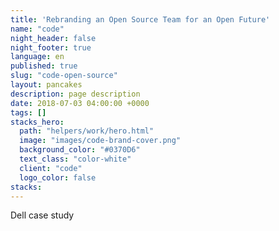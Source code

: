 ```yaml
---
title: 'Rebranding an Open Source Team for an Open Future'
name: "code"
night_header: false
night_footer: true
language: en
published: true
slug: "code-open-source"
layout: pancakes
description: page description
date: 2018-07-03 04:00:00 +0000
tags: []
stacks_hero:
  path: "helpers/work/hero.html"
  image: "images/code-brand-cover.png"
  background_color: "#0370D6"
  text_class: "color-white"
  client: "code"
  logo_color: false
stacks:
--- 
```

Dell case study